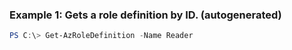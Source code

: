 ### Example 1: Gets a role definition by ID. (autogenerated)
```powershell
PS C:\> Get-AzRoleDefinition -Name Reader
```

